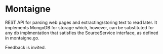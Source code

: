 # Montaigne
REST API for parsing web pages and extracting/storing text to read later. It implements MongoDB for storage which, however, can be substituted for any db implmentation that satisfies the SourceService interface, as defined in montaigne.go.

Feedback is invited. 